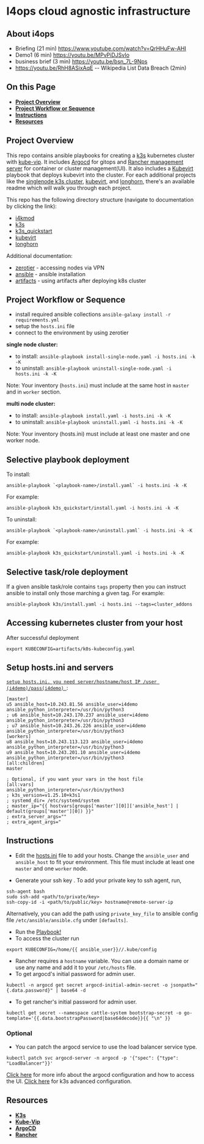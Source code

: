 # I4ops cloud agnostic infrastructure

## About i4ops

- Briefing (21 min) https://www.youtube.com/watch?v=QrHHuFw-AHI
- Demo1 (6 min) https://youtu.be/MPvPiDJSvIo
- business brief (3 min) https://youtu.be/bsn_7L-9Nps
- https://youtu.be/RhH8ASixAqE -- Wikipedia List Data Breach (2min)

## On this Page
- [**Project Overview**](#project)
- [**Project Workflow or Sequence**](#flow)
- [**Instructions**](#instructions)
- [**Resources**](#res)

## Project Overview <a id='project'></a>
This repo contains ansible playbooks for creating a [k3s](https://docs.k3s.io/) kubernetes cluster with [kube-vip](https://kube-vip.io/docs/installation/). It includes [Argocd](https://argo-cd.readthedocs.io/en/stable/) for gitops and [Rancher management server](https://ranchermanager.docs.rancher.com/v2.5/pages-for-subheaders/install-upgrade-on-a-kubernetes-cluster) for container or cluster management(UI). It also includes a [Kubevirt](./kubevirt) playbook that deploys kubevirt into the cluster. For each additional projects like the [singlenode k3s cluster](https://github.com/hubbertsmith/anu-i4ops/blob/k3s/k3s_quickstart/README.md), [kubevirt](https://github.com/hubbertsmith/anu-i4ops/blob/k3s/kubevirt/README.md), and [longhorn](https://github.com/hubbertsmith/anu-i4ops/blob/k3s/longhorn/README.md), there's an available readme which will walk you through each project.

This repo has the following directory structure (navigate to documentation by clicking the link):

- [i4kmod](i4kmod/readme.md)
- [k3s](k3s/README.md)
- [k3s_quickstart](k3s_quickstart/README.md)
- [kubevirt](kubevirt/README.md)
- [longhorn](longhorn/README.md)

Additional documentation:
- [zerotier](docs/docs/zerotier.md) - accessing nodes via VPN
- [ansible](docs/ansible.md) - ansible installation
- [artifacts](docs/kubectl-access.md) - using artifacts after deploying k8s cluster

## Project Workflow or Sequence <a id='flow'></a>
- install required ansible collections `ansible-galaxy install -r requirements.yml`
- setup the `hosts.ini` file
- connect to the environment by using zerotier

**single node cluster:**
- to install: `ansible-playbook install-single-node.yaml -i hosts.ini -k -K`
- to uninstall: `ansible-playbook uninstall-single-node.yaml -i hosts.ini -k -K`

Note: Your inventory (`hosts.ini`) must include at the same host in `master` and in `worker` section.


**multi node cluster:**
- to install: `ansible-playbook install.yaml -i hosts.ini -k -K`
- to uninstall: `ansible-playbook uninstall.yaml -i hosts.ini -k -K`

Note: Your inventory (hosts.ini) must include at least one master and one worker node.

## Selective playbook deployment
To install:
```
ansible-playbook `<playbook-name>/install.yaml` -i hosts.ini -k -K
```

For example:
```
ansible-playbook k3s_quickstart/install.yaml -i hosts.ini -k -K
```

To uninstall:
```
ansible-playbook `<playbook-name>/uninstall.yaml` -i hosts.ini -k -K
```

For example:
```
ansible-playbook k3s_quickstart/uninstall.yaml -i hosts.ini -k -K
```

## Selective task/role deployment
If a given ansible task/role contains `tags` property then you can instruct ansible to install only those marching a given tag.
For example:
```
ansible-playbook k3s/install.yaml -i hosts.ini --tags=cluster_addons
```

## Accessing kubernetes cluster from your host
After successful deployment
```
export KUBECONFIG=artifacts/k0s-kubeconfig.yaml
```

## Setup hosts.ini and servers <a id='ip'></a>
[`setup hosts.ini. you need server/hostname/host IP /user (i4demo)/pass(i4demo) `](hosts.ini):
```ShellSession
[master]
u5 ansible_host=10.243.81.56 ansible_user=i4demo ansible_python_interpreter=/usr/bin/python3
; u6 ansible_host=10.243.170.237 ansible_user=i4demo ansible_python_interpreter=/usr/bin/python3
; u7 ansible_host=10.243.26.226 ansible_user=i4demo ansible_python_interpreter=/usr/bin/python3
[workers]
u8 ansible_host=10.243.113.123 ansible_user=i4demo ansible_python_interpreter=/usr/bin/python3
u9 ansible_host=10.243.201.10 ansible_user=i4demo ansible_python_interpreter=/usr/bin/python3
[all:children]
master

; Optional, if you want your vars in the host file
[all:vars]
ansible_python_interpreter=/usr/bin/python3
; k3s_version=v1.25.10+k3s1
; systemd_dir= /etc/systemd/system
; master_ip="{{ hostvars[groups['master'][0]]['ansible_host'] | default(groups['master'][0]) }}"
; extra_server_args=""
; extra_agent_args="
```
## Instructions <a id='instructions'></a>
- Edit the [hosts.ini](hosts.ini) file to add your hosts. Change the `ansible_user` and `ansible_host` to fit your environment. This file must include at least one `master` and one `worker` node.

- Generate your ssh key . To add your private key to ssh agent, run,
```ShellSession
ssh-agent bash
sudo ssh-add <path/to/private/key>
ssh-copy-id -i <path/to/public/key> hostname@remote-server-ip
```
Alternatively, you can add the path using `private_key_file` to ansible config file `/etc/ansible/ansible.cfg` under `[defaults]`.
- Run the [Playbook!](https://github.com/hubbertsmith/anu-i4ops/tree/k3s#included-playbooks-)
- To access the cluster run
``` ShellSession
export KUBECONFIG=/home/{{ ansible_user}}//.kube/config
```

- Rancher requires a `hostname` variable. You can use a domain name or use any name and add it to your `/etc/hosts` file.
- To get argocd's initial password for admin user.
```ShellSession
kubectl -n argocd get secret argocd-initial-admin-secret -o jsonpath="{.data.password}" | base64 -d
```

- To get rancher's initial password for admin user.
```ShellSession
kubectl get secret --namespace cattle-system bootstrap-secret -o go-template='{{.data.bootstrapPassword|base64decode}}{{ "\n" }}
```

### Optional
- You can patch the argocd service to use the load balancer service type.
```ShellSession
kubectl patch svc argocd-server -n argocd -p '{"spec": {"type": "LoadBalancer"}}'
```
[Click here](https://argo-cd.readthedocs.io/en/stable/getting_started/) for more info about the argocd configuration and how to access the UI.
[Click here](https://docs.k3s.io/advanced) for k3s advanced configuration.




## Resources <a id='res'></a>
- [**K3s**](https://docs.K3sproject.io/v1.23.6+K3s.2/)
- [**Kube-Vip**](https://kube-vip.io/docs/usage/k3s/)
- [**ArgoCD**](https://argo-cd.readthedocs.io/en/stable/)
-  [**Rancher**](https://ranchermanager.docs.rancher.com/v2.5/pages-for-subheaders/install-upgrade-on-a-kubernetes-cluster)
